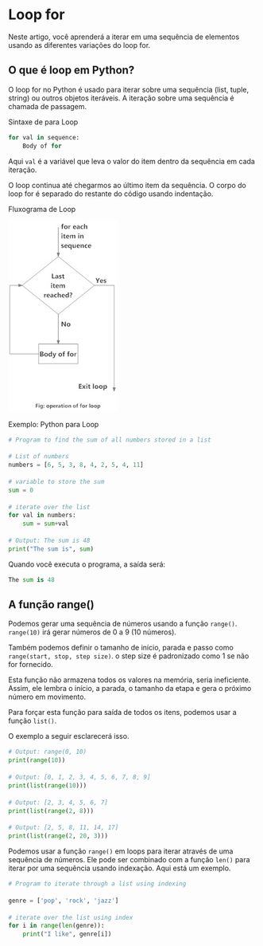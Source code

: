 # Loop for

Neste artigo, você aprenderá a iterar em uma sequência de elementos usando as diferentes variações do loop for.

## O que é loop em Python?

O loop for no Python é usado para iterar sobre uma sequência (list, tuple, string) ou outros objetos iteráveis. A iteração sobre uma sequência é chamada de passagem.

Sintaxe de para Loop

```py
for val in sequence:
    Body of for
```

Aqui `val` é a variável que leva o valor do item dentro da sequência em cada iteração.

O loop continua até chegarmos ao último item da sequência. O corpo do loop for é separado do restante do código usando indentação.

Fluxograma de Loop

![Fluxograma de for Loop na programação Python](/images/forLoop.jpg)

Exemplo: Python para Loop

```py
# Program to find the sum of all numbers stored in a list

# List of numbers
numbers = [6, 5, 3, 8, 4, 2, 5, 4, 11]

# variable to store the sum
sum = 0

# iterate over the list
for val in numbers:
    sum = sum+val

# Output: The sum is 48
print("The sum is", sum)
```

Quando você executa o programa, a saída será:

```py
The sum is 48
```

## A função range()

Podemos gerar uma sequência de números usando a função `range()`. `range(10)` irá gerar números de 0 a 9 (10 números).

Também podemos definir o tamanho de início, parada e passo como `range(start, stop, step size)`. o step size é padronizado como 1 se não for fornecido.

Esta função não armazena todos os valores na memória, seria ineficiente. Assim, ele lembra o início, a parada, o tamanho da etapa e gera o próximo número em movimento.

Para forçar esta função para saída de todos os itens, podemos usar a função `list()`.

O exemplo a seguir esclarecerá isso.

```py
# Output: range(0, 10)
print(range(10))

# Output: [0, 1, 2, 3, 4, 5, 6, 7, 8, 9]
print(list(range(10)))

# Output: [2, 3, 4, 5, 6, 7]
print(list(range(2, 8)))

# Output: [2, 5, 8, 11, 14, 17]
print(list(range(2, 20, 3)))
```

Podemos usar a função `range()` em loops para iterar através de uma sequência de números. Ele pode ser combinado com a função `len()` para iterar por uma sequência usando indexação. Aqui está um exemplo.

```py
# Program to iterate through a list using indexing

genre = ['pop', 'rock', 'jazz']

# iterate over the list using index
for i in range(len(genre)):
    print("I like", genre[i])
```

